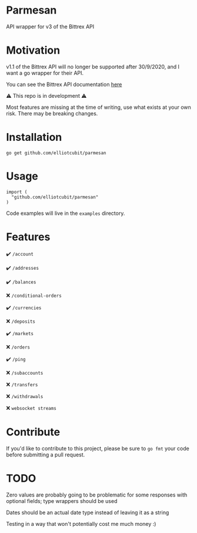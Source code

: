 # Parmesan

API wrapper for v3 of the Bittrex API

# Motivation
v1.1 of the Bittrex API will no longer be supported after 30/9/2020, and I want a go wrapper for their API.

You can see the Bittrex API documentation [here](https://bittrex.github.io/api/v3)

:warning: This repo is in development :warning:

Most features are missing at the time of writing, use what exists at your own risk. There may be breaking changes.

# Installation

`go get github.com/elliotcubit/parmesan`

# Usage
```
import (
  "github.com/elliotcubit/parmesan"
)
```

Code examples will live in the `examples` directory.

# Features

:heavy_check_mark: `/account`

:heavy_check_mark: `/addresses`

:heavy_check_mark: `/balances`

:x: `/conditional-orders`

:heavy_check_mark: `/currencies`

:x: `/deposits`

:heavy_check_mark: `/markets`

:x: `/orders`

:heavy_check_mark: `/ping`

:x: `/subaccounts`

:x: `/transfers`

:x: `/withdrawals`

:x: `websocket streams`

# Contribute

If you'd like to contribute to this project, please be sure to `go fmt` your code before submitting a pull request.

# TODO

Zero values are probably going to be problematic for some responses with optional fields; type wrappers should be used

Dates should be an actual date type instead of leaving it as a string

Testing in a way that won't potentially cost me much money :)
